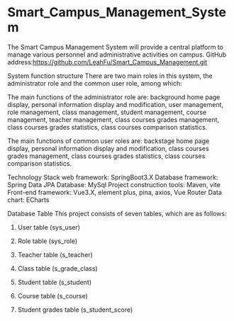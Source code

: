 # Smart_Campus_Management_System

The Smart Campus Management System will provide a central platform 
to manage various personnel and administrative activities on campus.
GitHub address:https://github.com/LeahFu/Smart_Campus_Management.git

System function structure
There are two main roles in this system, the administrator role and the common user role,
among which:

The main functions of the administrator role are: 
background home page display, 
personal information display and modification, 
user management, 
role management, 
class management, 
student management, 
course management, 
teacher management, 
class courses grades management, 
class courses grades statistics, 
class courses comparison statistics.

The main functions of common user roles are: 
backstage home page display, 
personal information display and modification, 
class courses grades management, 
class courses grades statistics, 
class courses comparison statistics.

Technology Stack
web framework: SpringBoot3.X
Database framework: Spring Data JPA
Database: MySql
Project construction tools: Maven, vite
Front-end framework: Vue3.X, element plus, pina, axios, Vue Router
Data chart: ECharts

Database Table
This project consists of seven tables, which are as follows:

1. User table (sys_user)

2. Role table (sys_role)

3. Teacher table (s_teacher)

4. Class table (s_grade_class)

5. Student table (s_student)

6. Course table (s_course)

7. Student grades table (s_student_score)

